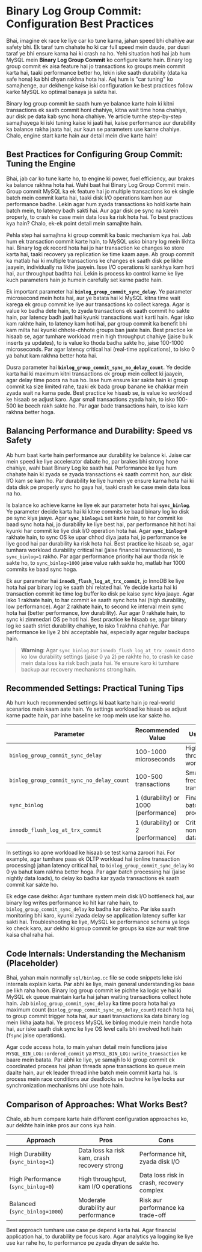 # Binary Log Group Commit: Configuration Best Practices

Bhai, imagine ek race ke liye car ko tune karna, jahan speed bhi chahiye aur safety bhi. Ek taraf tum chahate ho ki car full speed mein daude, par dusri taraf ye bhi ensure karna hai ki crash na ho. Yehi situation hoti hai jab hum MySQL mein **Binary Log Group Commit** ko configure karte hain. Binary log group commit ek aisa feature hai jo transactions ko groups mein commit karta hai, taaki performance better ho, lekin iske saath durability (data ka safe hona) ka bhi dhyan rakhna hota hai. Aaj hum is "car tuning" ko samajhenge, aur dekhenge kaise iski configuration ke best practices follow karke MySQL ko optimal banaya ja sakta hai.

Binary log group commit ke saath hum ye balance karte hain ki kitni transactions ek saath commit honi chahiye, kitna wait time hona chahiye, aur disk pe data kab sync hona chahiye. Ye article tumhe step-by-step samajhayega ki iski tuning kaise ki jaati hai, kaise performance aur durability ka balance rakha jaata hai, aur kaun se parameters use karne chahiye. Chalo, engine start karte hain aur detail mein dive karte hain!

## Best Practices for Configuring Group Commit: Tuning the Engine

Bhai, jab car ko tune karte ho, to engine ki power, fuel efficiency, aur brakes ka balance rakhna hota hai. Wahi baat hai Binary Log Group Commit mein. Group commit MySQL ka ek feature hai jo multiple transactions ko ek single batch mein commit karta hai, taaki disk I/O operations kam hon aur performance badhe. Lekin agar hum zyada transactions ko hold karte hain batch mein, to latency badh sakti hai. Aur agar disk pe sync na karein properly, to crash ke case mein data loss ka risk hota hai. To best practices kya hain? Chalo, ek-ek point detail mein samajhte hain.

Pehla step hai samajhna ki group commit ka basic mechanism kya hai. Jab hum ek transaction commit karte hain, to MySQL usko binary log mein likhta hai. Binary log ek record hota hai jo har transaction ke changes ko store karta hai, taaki recovery ya replication ke time kaam aaye. Ab group commit ka matlab hai ki multiple transactions ke changes ek saath disk pe likhe jaayein, individually na likhe jaayein. Isse I/O operations ki sankhya kam hoti hai, aur throughput badhta hai. Lekin is process ko control karne ke liye kuch parameters hain jo humein carefully set karne padte hain.

Ek important parameter hai **`binlog_group_commit_sync_delay`**. Ye parameter microsecond mein hota hai, aur ye batata hai ki MySQL kitna time wait karega ek group commit ke liye aur transactions ko collect karega. Agar is value ko badha dete hain, to zyada transactions ek saath commit ho sakte hain, par latency badh jaati hai kyunki transactions wait karti hain. Agar isko kam rakhte hain, to latency kam hoti hai, par group commit ka benefit bhi kam milta hai kyunki chhote-chhote groups ban jaate hain. Best practice ke hisaab se, agar tumhare workload mein high throughput chahiye (jaise bulk inserts ya updates), to is value ko thoda badha sakte ho, jaise 100-1000 microseconds. Par agar latency critical hai (real-time applications), to isko 0 ya bahut kam rakhna better hota hai.

Dusra parameter hai **`binlog_group_commit_sync_no_delay_count`**. Ye decide karta hai ki maximum kitni transactions ek group mein collect ki jaayein, agar delay time poora na hua ho. Isse hum ensure kar sakte hain ki group commit ka size limited rahe, taaki ek bada group banane ke chakkar mein zyada wait na karna pade. Best practice ke hisaab se, is value ko workload ke hisaab se adjust karo. Agar small transactions zyada hain, to isko 100-500 ke beech rakh sakte ho. Par agar bade transactions hain, to isko kam rakhna better hoga.

## Balancing Performance and Durability: Speed vs Safety

Ab hum baat karte hain performance aur durability ke balance ki. Jaise car mein speed ke liye accelerator dabate ho, par brakes bhi strong hone chahiye, wahi baat Binary Log ke saath hai. Performance ke liye hum chahate hain ki zyada se zyada transactions ek saath commit hon, aur disk I/O kam se kam ho. Par durability ke liye humein ye ensure karna hota hai ki data disk pe properly sync ho gaya hai, taaki crash ke case mein data loss na ho.

Is balance ko achieve karne ke liye ek aur parameter hota hai **`sync_binlog`**. Ye parameter decide karta hai ki kitne commits ke baad binary log ko disk pe sync kiya jaaye. Agar **`sync_binlog=1`** set karte hain, to har commit ke baad sync hota hai, jo durability ke liye best hai, par performance hit hoti hai kyunki har commit ke liye disk I/O operation hota hai. Agar **`sync_binlog=0`** rakhate hain, to sync OS ke upar chhod diya jaata hai, jo performance ke liye good hai par durability ka risk hota hai. Best practice ke hisaab se, agar tumhara workload durability critical hai (jaise financial transactions), to `sync_binlog=1` rakho. Par agar performance priority hai aur thoda risk le sakte ho, to `sync_binlog=1000` jaise value rakh sakte ho, matlab har 1000 commits ke baad sync hoga.

Ek aur parameter hai **`innodb_flush_log_at_trx_commit`**, jo InnoDB ke liye hota hai par binary log ke saath bhi related hai. Ye decide karta hai ki transaction commit ke time log buffer ko disk pe kaise sync kiya jaaye. Agar isko 1 rakhate hain, to har commit ke saath sync hota hai (high durability, low performance). Agar 2 rakhate hain, to second ke interval mein sync hota hai (better performance, low durability). Aur agar 0 rakhate hain, to sync ki zimmedari OS pe hoti hai. Best practice ke hisaab se, agar binary log ke saath strict durability chahiye, to isko 1 rakhna chahiye. Par performance ke liye 2 bhi acceptable hai, especially agar regular backups hain.

> **Warning**: Agar `sync_binlog` aur `innodb_flush_log_at_trx_commit` dono ko low durability settings (jaise 0 ya 2) pe rakhte ho, to crash ke case mein data loss ka risk badh jaata hai. Ye ensure karo ki tumhare backup aur recovery mechanisms strong hain.

## Recommended Settings: Practical Tuning Tips

Ab hum kuch recommended settings ki baat karte hain jo real-world scenarios mein kaam aate hain. Ye settings workload ke hisaab se adjust karne padte hain, par inhe baseline ke roop mein use kar sakte ho.

| Parameter                            | Recommended Value          | Use Case                              |
|--------------------------------------|----------------------------|---------------------------------------|
| `binlog_group_commit_sync_delay`     | 100-1000 microseconds     | High throughput workloads            |
| `binlog_group_commit_sync_no_delay_count` | 100-500 transactions   | Small, frequent transactions         |
| `sync_binlog`                        | 1 (durability) or 1000 (performance) | Financial vs batch processing   |
| `innodb_flush_log_at_trx_commit`    | 1 (durability) or 2 (performance) | Critical vs non-critical data    |

In settings ko apne workload ke hisaab se test karna zaroori hai. For example, agar tumhare paas ek OLTP workload hai (online transaction processing) jahan latency critical hai, to `binlog_group_commit_sync_delay` ko 0 ya bahut kam rakhna better hoga. Par agar batch processing hai (jaise nightly data loads), to delay ko badha kar zyada transactions ek saath commit kar sakte ho.

Ek edge case dekho: Agar tumhare system mein disk I/O bottleneck hai, aur binary log writes performance ko hit kar rahe hain, to `binlog_group_commit_sync_delay` ko badha kar dekho. Par iske saath monitoring bhi karo, kyunki zyada delay se application latency suffer kar sakti hai. Troubleshooting ke liye, MySQL ke performance schema ya logs ko check karo, aur dekho ki group commit ke groups ka size aur wait time kaisa chal raha hai.

## Code Internals: Understanding the Mechanism (Placeholder)

Bhai, yahan main normally `sql/binlog.cc` file se code snippets leke iski internals explain karta. Par abhi ke liye, main general understanding ke base pe likh raha hoon. Binary log group commit ke pichhe ka logic ye hai ki MySQL ek queue maintain karta hai jahan waiting transactions collect hote hain. Jab `binlog_group_commit_sync_delay` ka time poora hota hai ya maximum count (`binlog_group_commit_sync_no_delay_count`) reach hota hai, to group commit trigger hota hai, aur saari transactions ka data binary log mein likha jaata hai. Ye process MySQL ke binlog module mein handle hota hai, aur iske saath disk sync ke liye OS level calls bhi involved hoti hain (`fsync` jaise operations).

Agar code access hota, to main yahan detail mein functions jaise `MYSQL_BIN_LOG::ordered_commit` ya `MYSQL_BIN_LOG::write_transaction` ke baare mein batata. Par abhi ke liye, ye samajh lo ki group commit ek coordinated process hai jahan threads apne transactions ko queue mein daalte hain, aur ek leader thread inhe batch mein commit karta hai. Is process mein race conditions aur deadlocks se bachne ke liye locks aur synchronization mechanisms bhi use hote hain.

## Comparison of Approaches: What Works Best?

Chalo, ab hum compare karte hain different configuration approaches ko, aur dekhte hain inke pros aur cons kya hain.

| Approach                        | Pros                                       | Cons                                       |
|---------------------------------|--------------------------------------------|--------------------------------------------|
| High Durability (`sync_binlog=1`) | Data loss ka risk kam, crash recovery strong | Performance hit, zyada disk I/O           |
| High Performance (`sync_binlog=0`) | High throughput, kam I/O operations       | Data loss risk in crash, recovery complex |
| Balanced (`sync_binlog=1000`)    | Moderate durability aur performance       | Risk aur performance ka trade-off        |

Best approach tumhare use case pe depend karta hai. Agar financial application hai, to durability pe focus karo. Agar analytics ya logging ke liye use kar rahe ho, to performance pe zyada dhyan de sakte ho.